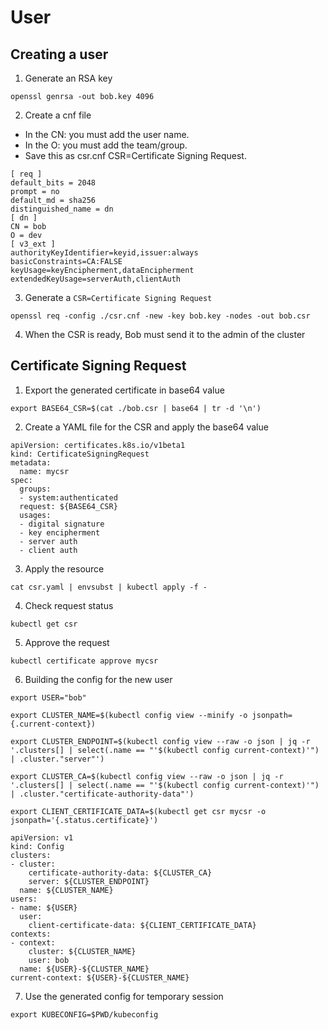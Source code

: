 # User

## Creating a user

1. Generate an RSA key

```
openssl genrsa -out bob.key 4096
```

2. Create a cnf file
- In the CN: you must add the user name.
- In the O: you must add the team/group.
- Save this as csr.cnf CSR=Certificate Signing Request.
```
[ req ]
default_bits = 2048
prompt = no
default_md = sha256
distinguished_name = dn
[ dn ]
CN = bob
O = dev
[ v3_ext ]
authorityKeyIdentifier=keyid,issuer:always
basicConstraints=CA:FALSE
keyUsage=keyEncipherment,dataEncipherment
extendedKeyUsage=serverAuth,clientAuth
```

3. Generate a `CSR=Certificate Signing Request` 
```
openssl req -config ./csr.cnf -new -key bob.key -nodes -out bob.csr
```

4. When the CSR is ready, Bob must send it to the admin of the cluster

## Certificate Signing Request

1. Export the generated certificate in base64 value
```
export BASE64_CSR=$(cat ./bob.csr | base64 | tr -d '\n')
```

2. Create a YAML file for the CSR and apply the base64 value
```
apiVersion: certificates.k8s.io/v1beta1
kind: CertificateSigningRequest
metadata:
  name: mycsr
spec:
  groups:
  - system:authenticated
  request: ${BASE64_CSR}
  usages:
  - digital signature
  - key encipherment
  - server auth
  - client auth
```

3. Apply the resource
```
cat csr.yaml | envsubst | kubectl apply -f -
```

4. Check request status
```
kubectl get csr
```

5. Approve the request
```
kubectl certificate approve mycsr
```

6. Building the config for the new user
```
export USER="bob"

export CLUSTER_NAME=$(kubectl config view --minify -o jsonpath={.current-context})

export CLUSTER_ENDPOINT=$(kubectl config view --raw -o json | jq -r '.clusters[] | select(.name == "'$(kubectl config current-context)'") | .cluster."server"')

export CLUSTER_CA=$(kubectl config view --raw -o json | jq -r '.clusters[] | select(.name == "'$(kubectl config current-context)'") | .cluster."certificate-authority-data"')

export CLIENT_CERTIFICATE_DATA=$(kubectl get csr mycsr -o jsonpath='{.status.certificate}')
```

```
apiVersion: v1
kind: Config
clusters:
- cluster:
    certificate-authority-data: ${CLUSTER_CA}
    server: ${CLUSTER_ENDPOINT}
  name: ${CLUSTER_NAME}
users:
- name: ${USER}
  user:
    client-certificate-data: ${CLIENT_CERTIFICATE_DATA}
contexts:
- context:
    cluster: ${CLUSTER_NAME}
    user: bob
  name: ${USER}-${CLUSTER_NAME}
current-context: ${USER}-${CLUSTER_NAME}
```

7. Use the generated config for temporary session
```
export KUBECONFIG=$PWD/kubeconfig
```
